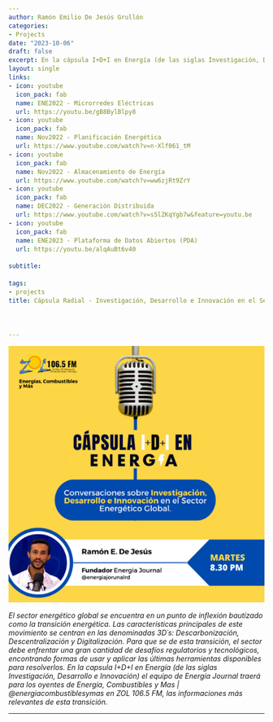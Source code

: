 ```yaml
---
author: Ramón Emilio De Jesús Grullón
categories:
- Projects
date: "2023-10-06"
draft: false
excerpt: En la cápsula I+D+I en Energía (de las siglas Investigación, Desarrollo e Innovación) el equipo de Energía Journal traerá para los oyentes de Energía, Combustibles y Mas | @energiacombustiblesymas en ZOL 106.5 FM, las informaciones más relevantes de la transición energética global.
layout: single
links:
- icon: youtube
  icon_pack: fab
  name: ENE2022 - Microrredes Eléctricas
  url: https://youtu.be/gB8BylBlpy8
- icon: youtube
  icon_pack: fab
  name: Nov2022 - Planificación Energética
  url: https://www.youtube.com/watch?v=n-Xlf061_tM
- icon: youtube
  icon_pack: fab
  name: Nov2022 - Almacenamiento de Energía
  url: https://www.youtube.com/watch?v=ww6zjRt9ZrY
- icon: youtube
  icon_pack: fab
  name: DEC2022 - Generación Distribuida
  url: https://www.youtube.com/watch?v=s5lZKqYgb7w&feature=youtu.be
- icon: youtube
  icon_pack: fab
  name: ENE2023 - Plataforma de Datos Abiertos (PDA)
  url: https://youtu.be/alqAuBt6v40

subtitle: 
  
tags:
- projects
title: Cápsula Radial - Investigación, Desarrollo e Innovación en el Sector Energía
 


---
```


![Sinapsis](featured-hex.png)

*El sector energético global se encuentra en un punto de inflexión bautizado como la transición energética. Las características principales de este movimiento se centran en las denominadas 3D´s: Descarbonización, Descentralización y Digitalización. Para que se de esta transición, el sector debe enfrentar una gran cantidad de desafíos regulatorios y tecnológicos, encontrando formas de usar y aplicar las últimas herramientas disponibles para resolverlos. En la capsula I+D+I en Energía (de las siglas Investigación, Desarrollo e Innovación) el equipo de Energía Journal traerá para los oyentes de Energía, Combustibles y Mas | @energiacombustiblesymas en ZOL 106.5 FM, las informaciones más relevantes de esta transición.*  



---


